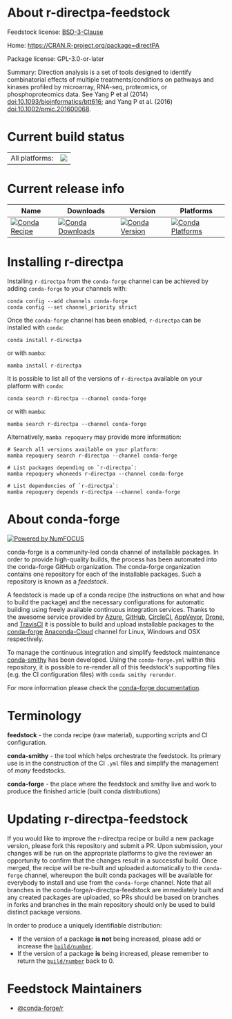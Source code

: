 About r-directpa-feedstock
==========================

Feedstock license: [BSD-3-Clause](https://github.com/conda-forge/r-directpa-feedstock/blob/main/LICENSE.txt)

Home: https://CRAN.R-project.org/package=directPA

Package license: GPL-3.0-or-later

Summary: Direction analysis is a set of tools designed to identify combinatorial effects of multiple treatments/conditions on pathways and kinases profiled by microarray, RNA-seq, proteomics, or phosphoproteomics data. See Yang P et al (2014) <doi:10.1093/bioinformatics/btt616>; and Yang P et al. (2016) <doi:10.1002/pmic.201600068>.

Current build status
====================


<table><tr><td>All platforms:</td>
    <td>
      <a href="https://dev.azure.com/conda-forge/feedstock-builds/_build/latest?definitionId=19803&branchName=main">
        <img src="https://dev.azure.com/conda-forge/feedstock-builds/_apis/build/status/r-directpa-feedstock?branchName=main">
      </a>
    </td>
  </tr>
</table>

Current release info
====================

| Name | Downloads | Version | Platforms |
| --- | --- | --- | --- |
| [![Conda Recipe](https://img.shields.io/badge/recipe-r--directpa-green.svg)](https://anaconda.org/conda-forge/r-directpa) | [![Conda Downloads](https://img.shields.io/conda/dn/conda-forge/r-directpa.svg)](https://anaconda.org/conda-forge/r-directpa) | [![Conda Version](https://img.shields.io/conda/vn/conda-forge/r-directpa.svg)](https://anaconda.org/conda-forge/r-directpa) | [![Conda Platforms](https://img.shields.io/conda/pn/conda-forge/r-directpa.svg)](https://anaconda.org/conda-forge/r-directpa) |

Installing r-directpa
=====================

Installing `r-directpa` from the `conda-forge` channel can be achieved by adding `conda-forge` to your channels with:

```
conda config --add channels conda-forge
conda config --set channel_priority strict
```

Once the `conda-forge` channel has been enabled, `r-directpa` can be installed with `conda`:

```
conda install r-directpa
```

or with `mamba`:

```
mamba install r-directpa
```

It is possible to list all of the versions of `r-directpa` available on your platform with `conda`:

```
conda search r-directpa --channel conda-forge
```

or with `mamba`:

```
mamba search r-directpa --channel conda-forge
```

Alternatively, `mamba repoquery` may provide more information:

```
# Search all versions available on your platform:
mamba repoquery search r-directpa --channel conda-forge

# List packages depending on `r-directpa`:
mamba repoquery whoneeds r-directpa --channel conda-forge

# List dependencies of `r-directpa`:
mamba repoquery depends r-directpa --channel conda-forge
```


About conda-forge
=================

[![Powered by
NumFOCUS](https://img.shields.io/badge/powered%20by-NumFOCUS-orange.svg?style=flat&colorA=E1523D&colorB=007D8A)](https://numfocus.org)

conda-forge is a community-led conda channel of installable packages.
In order to provide high-quality builds, the process has been automated into the
conda-forge GitHub organization. The conda-forge organization contains one repository
for each of the installable packages. Such a repository is known as a *feedstock*.

A feedstock is made up of a conda recipe (the instructions on what and how to build
the package) and the necessary configurations for automatic building using freely
available continuous integration services. Thanks to the awesome service provided by
[Azure](https://azure.microsoft.com/en-us/services/devops/), [GitHub](https://github.com/),
[CircleCI](https://circleci.com/), [AppVeyor](https://www.appveyor.com/),
[Drone](https://cloud.drone.io/welcome), and [TravisCI](https://travis-ci.com/)
it is possible to build and upload installable packages to the
[conda-forge](https://anaconda.org/conda-forge) [Anaconda-Cloud](https://anaconda.org/)
channel for Linux, Windows and OSX respectively.

To manage the continuous integration and simplify feedstock maintenance
[conda-smithy](https://github.com/conda-forge/conda-smithy) has been developed.
Using the ``conda-forge.yml`` within this repository, it is possible to re-render all of
this feedstock's supporting files (e.g. the CI configuration files) with ``conda smithy rerender``.

For more information please check the [conda-forge documentation](https://conda-forge.org/docs/).

Terminology
===========

**feedstock** - the conda recipe (raw material), supporting scripts and CI configuration.

**conda-smithy** - the tool which helps orchestrate the feedstock.
                   Its primary use is in the construction of the CI ``.yml`` files
                   and simplify the management of *many* feedstocks.

**conda-forge** - the place where the feedstock and smithy live and work to
                  produce the finished article (built conda distributions)


Updating r-directpa-feedstock
=============================

If you would like to improve the r-directpa recipe or build a new
package version, please fork this repository and submit a PR. Upon submission,
your changes will be run on the appropriate platforms to give the reviewer an
opportunity to confirm that the changes result in a successful build. Once
merged, the recipe will be re-built and uploaded automatically to the
`conda-forge` channel, whereupon the built conda packages will be available for
everybody to install and use from the `conda-forge` channel.
Note that all branches in the conda-forge/r-directpa-feedstock are
immediately built and any created packages are uploaded, so PRs should be based
on branches in forks and branches in the main repository should only be used to
build distinct package versions.

In order to produce a uniquely identifiable distribution:
 * If the version of a package **is not** being increased, please add or increase
   the [``build/number``](https://docs.conda.io/projects/conda-build/en/latest/resources/define-metadata.html#build-number-and-string).
 * If the version of a package **is** being increased, please remember to return
   the [``build/number``](https://docs.conda.io/projects/conda-build/en/latest/resources/define-metadata.html#build-number-and-string)
   back to 0.

Feedstock Maintainers
=====================

* [@conda-forge/r](https://github.com/conda-forge/r/)

